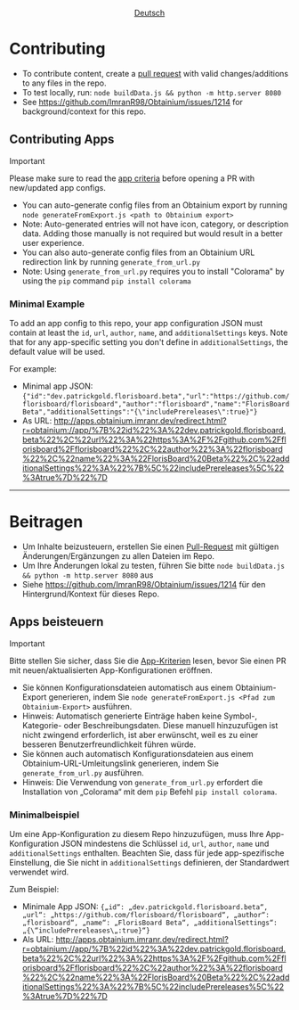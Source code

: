 <div align="center">

[Deutsch](#beitragen)

</div>

# Contributing

- To contribute content, create a [pull request](https://docs.github.com/en/pull-requests/collaborating-with-pull-requests/proposing-changes-to-your-work-with-pull-requests/creating-a-pull-request) with valid changes/additions to any files in the repo.
- To test locally, run: `node buildData.js && python -m http.server 8080`
- See https://github.com/ImranR98/Obtainium/issues/1214 for background/context for this repo.


## Contributing Apps

> [!IMPORTANT]
> Please make sure to read the [app criteria](APP_CRITERIA.md) before opening a PR with new/updated app configs.

- You can auto-generate config files from an Obtainium export by running `node generateFromExport.js <path to Obtainium export>`
- Note: Auto-generated entries will not have icon, category, or description data. Adding those manually is not required but would result in a better user experience.
- You can also auto-generate config files from an Obtainium URL redirection link by running `generate_from_url.py`
- Note: Using `generate_from_url.py` requires you to install "Colorama" by using the `pip` command `pip install colorama`


### Minimal Example

To add an app config to this repo, your app configuration JSON must contain at least the `id`, `url`, `author`, `name`, and `additionalSettings` keys. Note that for any app-specific setting you don't define in `additionalSettings`, the default value will be used.

For example:
- Minimal app JSON: `{"id":"dev.patrickgold.florisboard.beta","url":"https://github.com/florisboard/florisboard","author":"florisboard","name":"FlorisBoard Beta","additionalSettings":"{\"includePrereleases\":true}"}`
- As URL: http://apps.obtainium.imranr.dev/redirect.html?r=obtainium://app/%7B%22id%22%3A%22dev.patrickgold.florisboard.beta%22%2C%22url%22%3A%22https%3A%2F%2Fgithub.com%2Fflorisboard%2Fflorisboard%22%2C%22author%22%3A%22florisboard%22%2C%22name%22%3A%22FlorisBoard%20Beta%22%2C%22additionalSettings%22%3A%22%7B%5C%22includePrereleases%5C%22%3Atrue%7D%22%7D

---

# Beitragen

- Um Inhalte beizusteuern, erstellen Sie einen [Pull-Request](https://docs.github.com/de/pull-requests/collaborating-with-pull-requests/proposing-changes-to-your-work-with-pull-requests/creating-a-pull-request) mit gültigen Änderungen/Ergänzungen zu allen Dateien im Repo.
- Um Ihre Änderungen lokal zu testen, führen Sie bitte `node buildData.js && python -m http.server 8080` aus
- Siehe https://github.com/ImranR98/Obtainium/issues/1214 für den Hintergrund/Kontext für dieses Repo.


## Apps beisteuern

> [!IMPORTANT]
> Bitte stellen Sie sicher, dass Sie die [App-Kriterien](APP_CRITERIA.md) lesen, bevor Sie einen PR mit neuen/aktualisierten App-Konfigurationen eröffnen.

- Sie können Konfigurationsdateien automatisch aus einem Obtainium-Export generieren, indem Sie `node generateFromExport.js <Pfad zum Obtainium-Export>` ausführen.
- Hinweis: Automatisch generierte Einträge haben keine Symbol-, Kategorie- oder Beschreibungsdaten. Diese manuell hinzuzufügen ist nicht zwingend erforderlich, ist aber erwünscht, weil es zu einer besseren Benutzerfreundlichkeit führen würde.
- Sie können auch automatisch Konfigurationsdateien aus einem Obtainium-URL-Umleitungslink generieren, indem Sie `generate_from_url.py` ausführen.
- Hinweis: Die Verwendung von `generate_from_url.py` erfordert die Installation von „Colorama“ mit dem `pip` Befehl `pip install colorama`.


### Minimalbeispiel

Um eine App-Konfiguration zu diesem Repo hinzuzufügen, muss Ihre App-Konfiguration JSON mindestens die Schlüssel `id`, `url`, `author`, `name` und `additionalSettings` enthalten. Beachten Sie, dass für jede app-spezifische Einstellung, die Sie nicht in `additionalSettings` definieren, der Standardwert verwendet wird.

Zum Beispiel:
- Minimale App JSON: `{„id“: „dev.patrickgold.florisboard.beta“, „url“: „https://github.com/florisboard/florisboard“, „author“: „florisboard“, „name“: „FlorisBoard Beta“, „additionalSettings“:„{\“includePrereleases\„:true}“}`
- Als URL: http://apps.obtainium.imranr.dev/redirect.html?r=obtainium://app/%7B%22id%22%3A%22dev.patrickgold.florisboard.beta%22%2C%22url%22%3A%22https%3A%2F%2Fgithub.com%2Fflorisboard%2Fflorisboard%22%2C%22author%22%3A%22florisboard%22%2C%22name%22%3A%22FlorisBoard%20Beta%22%2C%22additionalSettings%22%3A%22%7B%5C%22includePrereleases%5C%22%3Atrue%7D%22%7D
